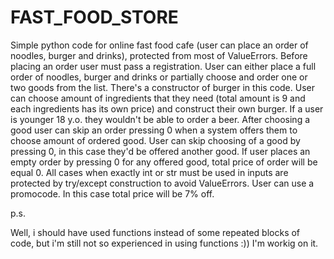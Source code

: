 # FAST_FOOD_STORE
Simple python code for online fast food cafe (user can place an order of noodles, burger and drinks), protected from most of ValueErrors. 
Before placing an order user must pass a registration. User can either place a full order of noodles, burger and drinks or partially choose and order one or two goods from the list. 
There's a constructor of burger in this code. User can choose amount of ingredients that they need (total amount is 9 and each ingredients has its own price) and construct their own burger. 
If a user is younger 18 y.o. they wouldn't be able to order a beer.
After choosing a good user can skip an order pressing 0 when a system offers them to choose amount of ordered good.
User can skip choosing of a good by pressing 0, in this case they'd be offered another good. 
If user places an empty order by pressing 0 for any offered good, total price of order will be equal 0. 
All cases when exactly int or str must be used in inputs are protected by try/except construction to avoid ValueErrors.
User can use a promocode. In this case total price will be 7% off.

p.s.

Well, i should have used functions instead of some repeated blocks of code, but i'm still not so experienced in using functions :)) I'm workig on it.

